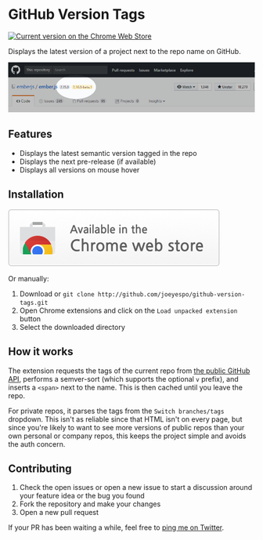 ﻿GitHub Version Tags
===================

<a href="https://chrome.google.com/webstore/detail/github-version-tags/kflokeeiigcmdejejgiajnefnpoaomjh" target="_blank">![Current version on the Chrome Web Store](https://img.shields.io/badge/chrome%20web%20store-1.0.0-blue.svg "Current version on the Chrome Web Store")</a>

Displays the latest version of a project next to the repo name on GitHub.


![Screenshot](media/screenshot.png)


Features
--------

- Displays the latest semantic version tagged in the repo
- Displays the next pre-release (if available)
- Displays all versions on mouse hover


Installation
------------

<a href="https://chrome.google.com/webstore/detail/github-version-tags/kflokeeiigcmdejejgiajnefnpoaomjh" target="_blank">![Try it now](media/tryitnowbutton.png "Click here to install from the Chrome Web Store")</a>

Or manually:

1. Download or `git clone http://github.com/joeyespo/github-version-tags.git`
2. Open Chrome extensions and click on the `Load unpacked extension` button
3. Select the downloaded directory


How it works
------------

The extension requests the tags of the current repo from [the public GitHub API](https://developer.github.com/v3/repos/#list-tags),
performs a semver-sort (which supports the optional `v` prefix), and inserts
a `<span>` next to the name. This is then cached until you leave the repo.

For private repos, it parses the tags from the `Switch branches/tags` dropdown.
This isn't as reliable since that HTML isn't on every page, but since you're
likely to want to see more versions of public repos than your own personal or
company repos, this keeps the project simple and avoids the auth concern.


Contributing
------------

1. Check the open issues or open a new issue to start a discussion around
   your feature idea or the bug you found
2. Fork the repository and make your changes
3. Open a new pull request

If your PR has been waiting a while, feel free to [ping me on Twitter](http://twitter.com/joeyespo).

